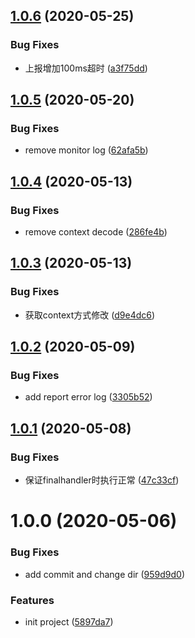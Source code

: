 ## [1.0.6](https://github.com/serverless-tencent/tencent-component-monitor/compare/v1.0.5...v1.0.6) (2020-05-25)


### Bug Fixes

* 上报增加100ms超时 ([a3f75dd](https://github.com/serverless-tencent/tencent-component-monitor/commit/a3f75dd05469e35204da38e3401b449539f685c0))

## [1.0.5](https://github.com/serverless-tencent/tencent-component-monitor/compare/v1.0.4...v1.0.5) (2020-05-20)


### Bug Fixes

* remove monitor log ([62afa5b](https://github.com/serverless-tencent/tencent-component-monitor/commit/62afa5ba57e15af53382290d95b23ef32c30b68f))

## [1.0.4](https://github.com/serverless-tencent/tencent-component-monitor/compare/v1.0.3...v1.0.4) (2020-05-13)


### Bug Fixes

* remove context decode ([286fe4b](https://github.com/serverless-tencent/tencent-component-monitor/commit/286fe4bb38e946cabeae61aa88cf40a4f05c0089))

## [1.0.3](https://github.com/serverless-tencent/tencent-component-monitor/compare/v1.0.2...v1.0.3) (2020-05-13)


### Bug Fixes

* 获取context方式修改 ([d9e4dc6](https://github.com/serverless-tencent/tencent-component-monitor/commit/d9e4dc6ddccc3c8b84c0ce0152efb4bf3799a236))

## [1.0.2](https://github.com/serverless-tencent/tencent-component-monitor/compare/v1.0.1...v1.0.2) (2020-05-09)


### Bug Fixes

* add report error log ([3305b52](https://github.com/serverless-tencent/tencent-component-monitor/commit/3305b52c47fbbe36f25ba96762427ec1324fd71b))

## [1.0.1](https://github.com/serverless-tencent/tencent-component-monitor/compare/v1.0.0...v1.0.1) (2020-05-08)


### Bug Fixes

* 保证finalhandler时执行正常 ([47c33cf](https://github.com/serverless-tencent/tencent-component-monitor/commit/47c33cfed4865b74b173453ee088cb3a6265364e))

# 1.0.0 (2020-05-06)


### Bug Fixes

* add commit and change dir ([959d9d0](https://github.com/serverless-tencent/tencent-component-monitor/commit/959d9d044c88d760cb1b13a45731f44cc08208c8))


### Features

* init project ([5897da7](https://github.com/serverless-tencent/tencent-component-monitor/commit/5897da78ac3f2f66ec98442b25c88ae43305b576))

